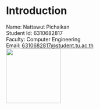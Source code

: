 # Introduction
Name: Nattawut Pichaikan\
Student Id: 6310682817\
Faculty: Computer Engineering\
Email: 6310682817@student.tu.ac.th\
<img src="https://user-images.githubusercontent.com/70094208/187034839-c364d220-042b-4ed1-9927-8021540fe433.jpg" width="150">
